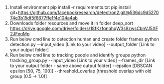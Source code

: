 1. Install environment
pip install -r requirements.txt
pip install git+https://github.com/facebookresearch/detectron2.git@536dc9d527074e3b15df5f6677ffe1f4e104a4ab
2. Downloads folder resources and move it in folder deep_sort
https://drive.google.com/drive/folders/18fKzfqnqhqW3s9zwsCbnVJ5XF2JFeqMp
3. Run below cmd line to detection human and create folder frames
python detection.py --input_video [Link to your video] --output_folder [Link to your output folder]
4. Run below cmd line to tracking people and identify groups
python tracking_group.py --input_video [Link to your video] --frames_dir [Link to your output folder - same above output folder] --epsilon [DBSCAN epsilon [50, 75, 100]] --threshold_overlap [threshold overlap with old group (0.5 -> 1.0)]